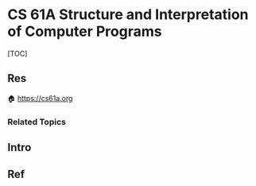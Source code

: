 # CS 61A Structure and Interpretation of Computer Programs

[TOC]



## Res
🏠 https://cs61a.org


### Related Topics



## Intro



## Ref
